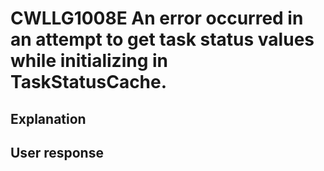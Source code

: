 # CWLLG1008E An error occurred in an attempt to get task status values while initializing in TaskStatusCache.

## Explanation

## User response